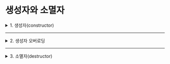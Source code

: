 # 생성자와 소멸자

<details>
<summary>1. 생성자(constructor)</summary>
<div markdown="1">       

#### 생성자란?
* 클래스의 인스턴스가 만들어질 때 자동으로 함께 만들어지는 특별한 함수
* 특별한 연산을 포함하는 생성자를 원하는 경우, 개발자가 따로 만들어주어야 함
  
#### 생성자 규칙
* 생성자는 자신이 속한 클래스와 **같은 이름**을 가져야 하며
* 반드시 **public**으로 정의되어야 하며
* **반환자료형을 가질 수 없다.** 심지어는 void도 허용하지 않는다.
* 단, 필요에 따라 **매개변수**를 가질 수 있으며, 오버로딩을 허용한다.

#### 예시 코드
```C#
class BankAccount
{
  /* 생성자는 반환자료형을 갖지 않으며
     오직 접근제한자 public과 생성자 이름만을 가진다. */
  public BankAccount()
  {
    Console.WriteLine("새로운 계좌가 생성되었습니다.");
  }
}

class Program
{
  static void Main()
  {
    Console.Write("새로운 계좌를 개설하시겠습니까? (y/n) ");
    char newAC = char.Parse(Console.ReadLine().ToLower());
    if(newAC == 'y')
    {
      BankAccount acc = new BankAccount(); //인스턴스 생성
    }
  }
}
```
* Main() 함수에서 BankAccount 클래스의 새로운 인스턴스 'acc'가 만들어진 것을 볼 수 있음
* 클래스의 인스턴스를 만들었을 뿐인데, 이 프로그램은 새로운 계좌가 개설되었다는 메시지를 출력할 것
  * BankAccount 클래스는 **생성자**를 포함하고 있으므로 클래스 객체(인스턴스)가 생성됨과 동시에 이 생성자를 실행했기 때문임
* 생성자가 매개변수를 가지고 있다면 클래스의 인스턴스를 생성할 때 이에 대한 인수를 전달해야 함
```C#
class BankAccount
{
  public BankAccount(string name)
  {
    Console.WriteLine("{0}님의 새로운 계좌가 생성되었습니다!", name);
  }
}

class Program
{
  static void Main()
  {
    Console.Write("새로운 계좌를 개설하시겠습니까? (y/n) ");
    char newAC = char.Parse(Console.ReadLine().ToLower());

    Console.Write("이름을 입력하세요: ");
    string cstName = Console.ReadLine();

    if(newAC == 'y')
    {
      // 클래스의 인스턴스를 생성할 때 인수를 함께 전달한다.
      BankAccount acc = new BankAccount(cstName); 
    }
  }
}
``` 
</div>
</details>

___

<details>
<summary>2. 생성자 오버로딩</summary>
<div markdown="1">       

* 같은 이름의 함수를 여러 개 가질 수 있는 것처럼, 같은 이름의 생성자를 여러 개 가질 수도 있음
* 오버로딩이 갖는 장점
  * 다양한 상황에 좀 더 유연하게 대처할 수 있는 프로그램을 만들 수 있다.
* But, 함수와 마찬가지로 시그니처까지 동일한 생성자는 만들 수 없음
* 예시 코드
```C#
class Person
{
  public Person()
  { Console.WriteLine("Hi there!"); }

  public Person(string name)
  { Console.WriteLine("Hi {0}!", name); }

  public Person(string name, int age)
  { Console.WriteLine("Hi {0}! You are {1} years old!", name, age); }
}

class Program
{
  static void Main()
  {
    Person p1 = new Person();
    Person p2 = new Person("James");
    Person p3 = new Person("James", 21);
  }
}
```
</div>
</details>

___

<details>
<summary>3. 소멸자(destructor)</summary>
<div markdown="1">       

#### 소멸자란?
* 소멸자(종료자) 역시 클래스의 쓰임이 다하면 자동으로 생성됨
* 새로운 객체를 만들고 회수하지 않는다면 컴퓨터의 메모리는 감당할 수 없음
* So, 자신의 역할을 다한 객체는 반드시 컴퓨터에 자원을 반환해야 하는데, 이것이 바로 소멸자의 역할!
* C#에서는 강력한 **가비지 수집(garbage collector) 기능**을 제공하여 이러한 역할을 대신하기에, 개발자는 별도의 소멸자를 만들 필요가 없음
* 생성자와 마찬가지로 특별한 역할을 부여하고 싶다면 따로 만들어야 함
  
#### 소멸자 규칙
* 하나의 클래스는 **하나의 소멸자만** 가질 수 있으며, 소멸자는 오직 **클래스에만 적용**된다.
* 소멸자는 사용자가 **직접 호출할 수 없다.** 소멸자는 필요할 때 **스스로 작동**하는 것이다.
* 소멸자는 **접근 제한자**와 **매개 변수**를 가질 수 없다.
* 소멸자는 **상속**이나 **오버로드**가 될 수 없다.
* 소멸자의 이름은 클래스와 같은 이름을 가져야 하며, 이름 앞에 **~**를 붙여줘야 함
  
#### 예시 코드
```C#
class Person
{
  pirvate int a;

  public Person(int a)
  {
    this.a = a;
    Console.WriteLine("{0}번 클래스 객체 생성", this.a);
  }
  ~Person() //소멸자를 따로 만들어주고 있다.
  {
    Console.WriteLine("{0}번 클래스 객체 소멸", a);
  }
}

class Program
{
  static void Main()
  {
    Console.Write("몇 개의 클래스 객체를 만들까요?");
    int x = Convert.ToInt32(Console.ReadLine());

    for(int y = 1; y <= x; y++)
    {
      Person p = new Person(y); //새로운 클래스 인스턴스 생성
    }

    Console.WriteLine();

    GC.Collect();  //가비지 수집을 즉시 수행하도록 강제하고 있다.
  }
}
```
</div>
</details>
